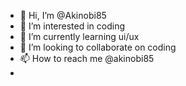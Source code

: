 - 👋 Hi, I’m @Akinobi85
- 👀 I’m interested in coding 
- 🌱 I’m currently learning ui/ux 
- 💞️ I’m looking to collaborate on coding
- 📫 How to reach me @akinobi85
-

<!---
Akinobi85/Akinobi85 is a ✨ special ✨ repository because its `README.md` (this file) appears on your GitHub profile.
You can click the Preview link to take a look at your changes.
--->
